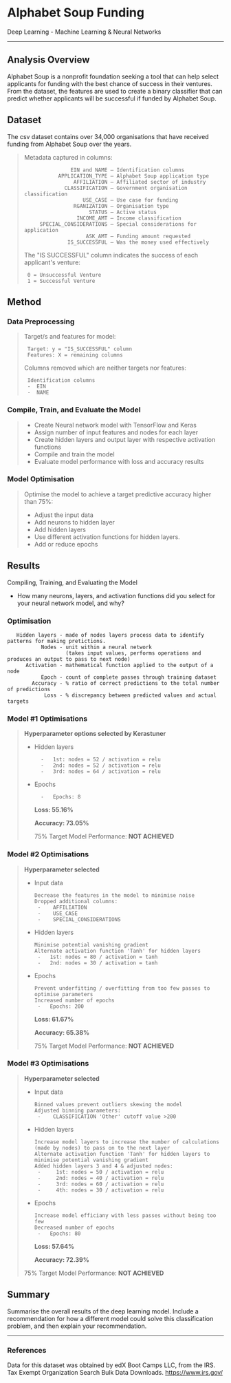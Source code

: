 # Alphabet Soup Funding 

  Deep Learning - Machine Learning & Neural Networks

----

## Analysis Overview

Alphabet Soup is a nonprofit foundation seeking a tool that can help select applicants for funding with the best chance of success in their ventures. 
From the dataset, the features are used to create a binary classifier that can predict whether applicants will be successful if funded by Alphabet Soup.

## Dataset
   The csv dataset contains over 34,000 organisations that have received funding from Alphabet Soup over the years.
>  Metadata captured in columns:
> 
>                    EIN and NAME — Identification columns
>                APPLICATION_TYPE — Alphabet Soup application type
>                     AFFILIATION — Affiliated sector of industry
>                  CLASSIFICATION — Government organisation classification
>                        USE_CASE — Use case for funding
>                     RGANIZATION — Organisation type
>                          STATUS — Active status
>                      INCOME_AMT — Income classification
>          SPECIAL_CONSIDERATIONS — Special considerations for application
>                         ASK_AMT — Funding amount requested
>                   IS_SUCCESSFUL — Was the money used effectively
>
> The "IS SUCCESSFUL" column indicates the success of each applicant's venture:
>
>      0 = Unsuccessful Venture
>      1 = Successful Venture

## Method 
### Data Preprocessing 
> Target/s and features for model:
> 
>      Target: y = "IS_SUCCESSFUL" column
>      Features: X = remaining columns
>    
> Columns removed which are neither targets nor features:
> 
>      Identification columns
>      -  EIN
>      -  NAME

### Compile, Train, and Evaluate the Model
> - Create Neural network model with TensorFlow and Keras 
> - Assign number of input features and nodes for each layer
> - Create hidden layers and output layer with respective activation functions
> - Compile and train the model
> - Evaluate model performance with loss and accuracy results
   
### Model Optimisation 
> Optimise the model to achieve a target predictive accuracy higher than 75%: 
> * Adjust the input data
> * Add neurons to hidden layer
> * Add hidden layers
> * Use different activation functions for hidden layers.
> * Add or reduce epochs 

## Results

Compiling, Training, and Evaluating the Model

- How many neurons, layers, and activation functions did you select for your neural network model, and why?
            
    

### Optimisation
     
       Hidden layers - made of nodes layers process data to identify patterns for making pretictions.
               Nodes - unit within a neural network
                       (takes input values, performs operations and produces an output to pass to next node) 
          Activation - mathematical function applied to the output of a node 
               Epoch - count of complete passes through training dataset 
            Accuracy - % ratio of correct predictions to the total number of predictions
                Loss - % discrepancy between predicted values and actual targets
                
    
### Model #1 Optimisations
> **Hyperparameter options selected by Kerastuner**
> 
>   - Hidden layers
>     
>           -   1st: nodes = 52 / activation = relu
>           -   2nd: nodes = 52 / activation = relu
>           -   3rd: nodes = 64 / activation = relu
>   - Epochs
>
>           -   Epochs: 8
>
>       **Loss: 55.16%**
>     
>       **Accuracy: 73.05%**
> 
>     75% Target Model Performance: **NOT ACHIEVED**
>      
>                                
 ### Model #2 Optimisations
> **Hyperparameter selected**
>   
>   - Input data
>
>         Decrease the features in the model to minimise noise 
>         Dropped additional columns:
>          -    AFFILIATION
>          -    USE_CASE
>          -    SPECIAL_CONSIDERATIONS
>   - Hidden layers
>   
>         Minimise potential vanishing gradient 
>         Alternate activation function 'Tanh' for hidden layers 
>          -   1st: nodes = 80 / activation = tanh
>          -   2nd: nodes = 30 / activation = tanh
>   - Epochs
>
>         Prevent underfitting / overfitting from too few passes to optimise parameters 
>         Increased number of epochs
>          -   Epochs: 200
>
>       **Loss: 61.67%**
>     
>       **Accuracy: 65.38%**
>     
>        75% Target Model Performance: **NOT ACHIEVED**
> 
>     
### Model #3 Optimisations
> **Hyperparameter selected**
> 
>   - Input data
> 
>         Binned values prevent outliers skewing the model 
>         Adjusted binning parameters:
>          -    CLASSIFICATION 'Other' cutoff value >200
>          
>   - Hidden layers
>
>         Increase model layers to increase the number of calculations (made by nodes) to pass on to the next layer
>         Alternate activation function 'Tanh' for hidden layers to minimise potential vanishing gradient   
>         Added hidden layers 3 and 4 & adjusted nodes:
>          -     1st: nodes = 50 / activation = relu
>          -     2nd: nodes = 40 / activation = relu
>          -     3rd: nodes = 60 / activation = relu
>          -     4th: nodes = 30 / activation = relu
>    - Epochs
>
>          Increase model efficiany with less passes without being too few 
>          Decreased number of epochs
>           -   Epochs: 80
>              
>       **Loss: 57.64%**
>     
>       **Accuracy: 72.39%**
>     
>    75% Target Model Performance: **NOT ACHIEVED**
>                          

## Summary
Summarise the overall results of the deep learning model. Include a recommendation for how a different model could solve this classification problem, and then explain your recommendation.

-----
### References
Data for this dataset was obtained by edX Boot Camps LLC, from the IRS. Tax Exempt Organization Search Bulk Data Downloads. https://www.irs.gov/



   
